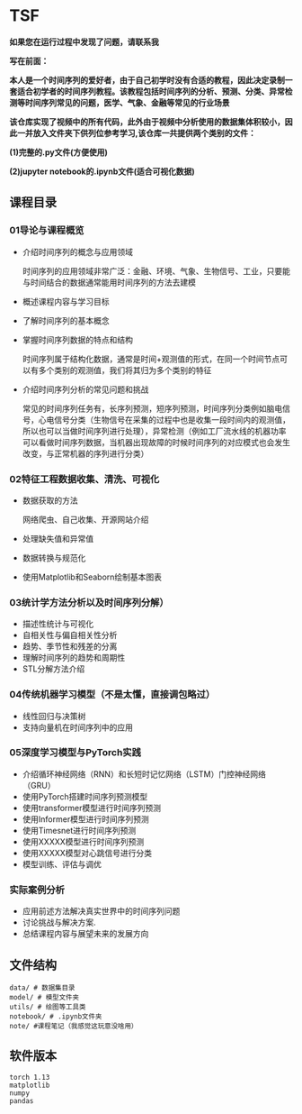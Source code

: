 # TSF
**如果您在运行过程中发现了问题，请联系我**

**写在前面：**

**本人是一个时间序列的爱好者，由于自己初学时没有合适的教程，因此决定录制一套适合初学者的时间序列教程。该教程包括时间序列的分析、预测、分类、异常检测等时间序列常见的问题，医学、气象、金融等常见的行业场景**

**该仓库实现了视频中的所有代码，此外由于视频中分析使用的数据集体积较小，因此一并放入文件夹下供列位参考学习,该仓库一共提供两个类别的文件：**

**(1)完整的.py文件(方便使用)**

**(2)jupyter notebook的.ipynb文件(适合可视化数据)**


## 课程目录

### 01导论与课程概览
- 介绍时间序列的概念与应用领域

    时间序列的应用领域非常广泛：金融、环境、气象、生物信号、工业，只要能与时间结合的数据通常能用时间序列的方法去建模
- 概述课程内容与学习目标
- 了解时间序列的基本概念
- 掌握时间序列数据的特点和结构
  
    时间序列属于结构化数据，通常是时间+观测值的形式，在同一个时间节点可以有多个类别的观测值，我们将其归为多个类别的特征
- 介绍时间序列分析的常见问题和挑战

    常见的时间序列任务有，长序列预测，短序列预测，时间序列分类例如脑电信号，心电信号分类（生物信号在采集的过程中也是收集一段时间内的观测值，所以也可以当做时间序列进行处理），异常检测（例如工厂流水线的机器功率可以看做时间序列数据，当机器出现故障的时候时间序列的对应模式也会发生改变，与正常机器的序列进行分类）
### 02特征工程数据收集、清洗、可视化
- 数据获取的方法
    
    网络爬虫、自己收集、开源网站介绍
- 处理缺失值和异常值
- 数据转换与规范化
- 使用Matplotlib和Seaborn绘制基本图表

### 03统计学方法分析以及时间序列分解）
- 描述性统计与可视化
- 自相关性与偏自相关性分析
- 趋势、季节性和残差的分离
- 理解时间序列的趋势和周期性
- STL分解方法介绍
### 04传统机器学习模型（不是太懂，直接调包略过）
- 线性回归与决策树
- 支持向量机在时间序列中的应用
### 05深度学习模型与PyTorch实践
- 介绍循环神经网络（RNN）和长短时记忆网络（LSTM）门控神经网络（GRU）
- 使用PyTorch搭建时间序列预测模型
- 使用transformer模型进行时间序列预测
- 使用Informer模型进行时间序列预测
- 使用Timesnet进行时间序列预测
- 使用XXXXX模型进行时间序列预测
- 使用XXXXX模型对心跳信号进行分类
- 模型训练、评估与调优
### 实际案例分析
- 应用前述方法解决真实世界中的时间序列问题
- 讨论挑战与解决方案.
- 总结课程内容与展望未来的发展方向
## 文件结构
```
data/ # 数据集目录
model/ # 模型文件夹
utils/ # 绘图等工具类
notebook/ # .ipynb文件夹
note/ #课程笔记（我感觉这玩意没啥用）
```
## 软件版本
```
torch 1.13
matplotlib
numpy
pandas
```